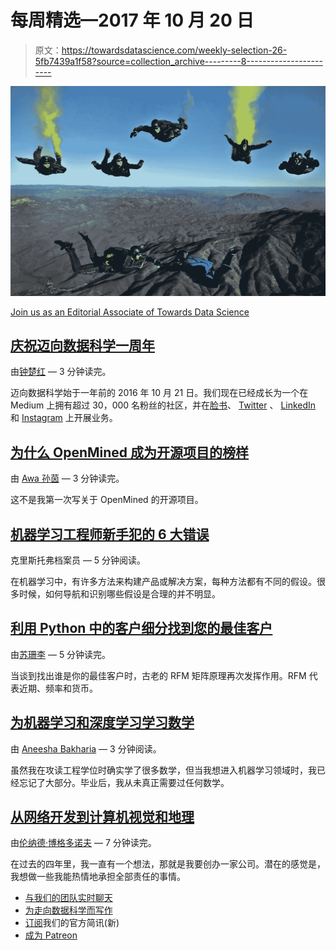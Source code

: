 # 每周精选—2017 年 10 月 20 日

> 原文：<https://towardsdatascience.com/weekly-selection-26-5fb7439a1f58?source=collection_archive---------8----------------------->

![](img/c00687c477f9a1dd6ea38be02cd1ffaf.png)

[Join us as an Editorial Associate of Towards Data Science](https://medium.com/towards-data-science/join-us-as-an-editorial-associate-of-towards-data-science-766cdd74d13e)

## [庆祝迈向数据科学一周年](https://medium.com/towards-data-science/celebrating-1-year-of-towards-data-science-ca13cf65481)

由[钟楚红](https://medium.com/u/a0ad04b856d7?source=post_page-----5fb7439a1f58--------------------------------) — 3 分钟读完。

迈向数据科学始于一年前的 2016 年 10 月 21 日。我们现在已经成长为一个在 Medium 上拥有超过 30，000 名粉丝的社区，并在[脸书](https://www.facebook.com/towardsdatascience/)、 [Twitter](https://twitter.com/tdatascience?lang=en) 、 [LinkedIn](https://www.linkedin.com/in/towards-data-science-online-publication-41b94a135/) 和 [Instagram](https://www.instagram.com/towardsdatascience/) 上开展业务。

## [为什么 OpenMined 成为开源项目的榜样](https://medium.com/towards-data-science/why-openmined-is-becoming-a-role-model-for-open-source-projects-ae11749fc577)

由 [Awa 孙茵](https://medium.com/u/7463c0c17b07?source=post_page-----5fb7439a1f58--------------------------------) — 3 分钟读完。

这不是我第一次写关于 OpenMined 的开源项目。

## [机器学习工程师新手犯的 6 大错误](https://medium.com/towards-data-science/top-6-errors-novice-machine-learning-engineers-make-e82273d394db)

克里斯托弗档案员 — 5 分钟阅读。

在机器学习中，有许多方法来构建产品或解决方案，每种方法都有不同的假设。很多时候，如何导航和识别哪些假设是合理的并不明显。

## [利用 Python 中的客户细分找到您的最佳客户](https://medium.com/towards-data-science/find-your-best-customers-with-customer-segmentation-in-python-61d602f9eee6)

由[苏珊李](https://medium.com/u/731d8566944a?source=post_page-----5fb7439a1f58--------------------------------) — 5 分钟读完。

当谈到找出谁是你的最佳客户时，古老的 RFM 矩阵原理再次发挥作用。RFM 代表近期、频率和货币。

## [为机器学习和深度学习学习数学](https://medium.com/towards-data-science/learning-maths-for-machine-learning-and-deep-learning-5509c097ee83)

由 [Aneesha Bakharia](https://medium.com/u/66fcd719ea06?source=post_page-----5fb7439a1f58--------------------------------) — 3 分钟阅读。

虽然我在攻读工程学位时确实学了很多数学，但当我想进入机器学习领域时，我已经忘记了大部分。毕业后，我从未真正需要过任何数学。

## [从网络开发到计算机视觉和地理](https://medium.com/towards-data-science/my-next-two-years-de448d3141a)

由[伦纳德·博格多诺夫](https://medium.com/u/72744a57b325?source=post_page-----5fb7439a1f58--------------------------------) — 7 分钟读完。

在过去的四年里，我一直有一个想法，那就是我要创办一家公司。潜在的感觉是，我想做一些我能热情地承担全部责任的事情。

*   [与我们的团队实时聊天](https://www.patreon.com/posts/chat-live-with-13837221)
*   [为走向数据科学而写作](https://www.patreon.com/posts/write-for-data-13837153)
*   [订阅](https://www.getrevue.co/profile/towardsdatascience)我们的官方简讯(新)
*   [成为 Patreon](https://www.patreon.com/towardsdatascience)